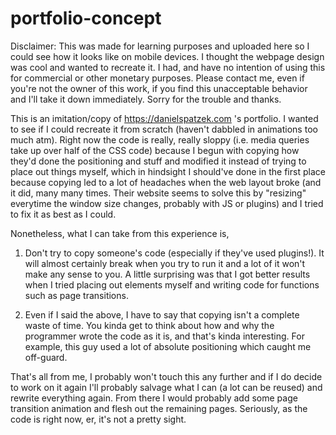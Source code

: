 # portfolio-concept

Disclaimer: This was made for learning purposes and uploaded here so I could see how it looks like on mobile devices. I thought the webpage design was cool and wanted to recreate it. I had, and have no intention of using this for commercial or other monetary purposes. Please contact me, even if you're not the owner of this work, if you find this unacceptable behavior and I'll take it down immediately. Sorry for the trouble and thanks.

This is an imitation/copy of https://danielspatzek.com 's portfolio. I wanted to see if I could recreate it from scratch (haven't dabbled in animations too much atm). Right now the code is really, really sloppy (i.e. media queries take up over half of the CSS code) because I begun with copying how they'd done the positioning and stuff and modified it instead of trying to place out things myself, which in hindsight I should've done in the first place because copying led to a lot of headaches when the web layout broke (and it did, many many times. Their website seems to solve this by "resizing" everytime the window size changes, probably with JS or plugins) and I tried to fix it as best as I could. 

Nonetheless, what I can take from this experience is,

1. Don't try to copy someone's code (especially if they've used plugins!). It will almost certainly break when you try to run it and a lot of it won't make any sense to you. A little surprising was that I got better results when I tried placing out elements myself and writing code for functions such as page transitions.

2. Even if I said the above, I have to say that copying isn't a complete waste of time. You kinda get to think about how and why the programmer wrote the code as it is, and that's kinda interesting. For example, this guy used a lot of absolute positioning which caught me off-guard.

That's all from me, I probably won't touch this any further and if I do decide to work on it again I'll probably salvage what I can (a lot can be reused) and rewrite everything again. From there I would probably add some page transition animation and flesh out the remaining pages. Seriously, as the code is right now, er, it's not a pretty sight.
